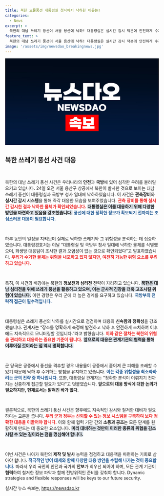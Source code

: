 ```yaml
---
title: 북한 오물풍선 대통령실 청사에서 낙하한 이유는?
categories:
  - News
excerpt: >
  북한의 대남 쓰레기 풍선이 서울 용산에 낙하! 대통령실은 실시간 감시 덕분에 안전하게 수거했지만, 공중 격추 시 더 큰 피해 우려가 제기됐다. 대응 방침은 과연 어떻게 변화할까? 클릭하여 자세한 내용을 확인하세요!
feature_text: >
  북한의 대남 쓰레기 풍선이 서울 용산에 낙하! 대통령실은 실시간 감시 덕분에 안전하게 수거했지만, 공중 격추 시 더 큰 피해 우려가 제기됐다. 대응 방침은 과연 어떻게 변화할까? 클릭하여 자세한 내용을 확인하세요!
image: '/assets/img/newsdao_breakingnews.jpg'
---
```


<p><img src="/assets/img/newsdao_breakingnews.jpg" alt="pcversion 속보" /></p>

<h2 data-ke-size="size26">북한 쓰레기 풍선 사건 대응</h2>

<p data-ke-size="size16">&nbsp;</p>

<p>북한의 대남 쓰레기 풍선 사건은 우리나라의 <strong>안전</strong>과 <strong>국방</strong>에 있어 심각한 우려를 불러일으키고 있습니다. 24일 오전 서울 용산구 상공에서 북한이 발사한 것으로 보이는 대남 쓰레기 풍선이 대통령실과 국방부 청사 일대에 낙하하였습니다. 이 사건은 <strong>관측장비</strong>와 <strong>실시간 감시 시스템</strong>을 통해 즉각 대응한 모습을 보여주었습니다. <b><span style="color: #ee2323;">관측 장비를 통해 실시간 감시한 결과 낙하한 물체가 확인되었습니다.</span></b> <b><span style="background-color: #21538527;">대통령실은 이를 대응하기 위해 다양한 방안을 마련하고 있음을 강조했습니다.</span></b> <b><span style="color: #1a5490;">풍선에 대한 정확한 정보가 확보되기 전까지는 조심스러운 대응이 필요합니다.</span></b></p>

<p data-ke-size="size16">&nbsp;</p>

<p>하루 동안의 일정을 지켜보며 실제로 낙하한 쓰레기와 그 위험성을 분석하는 데 집중하였습니다. 대통령경호처는 이날 "대통령실 및 국방부 청사 일대에 낙하한 물체를 식별했으며, 화생방 대응팀이 조사한 결과 오염성이 없는 것으로 확인되었다”고 발표하였습니다. <b><span style="color: #ee2323;">우리가 수거한 물체는 위험을 내포하고 있지 않지만, 여전히 가능한 위험 요소를 우려하고 있습니다.</span></b> </p>

<p data-ke-size="size16">&nbsp;</p>

<p>특히, 이 사건의 배경에는 북한의 <strong>정보전과 심리전</strong> 전략이 자리하고 있습니다. <b><span style="background-color: #21538527;">북한은 대남 심리전을 위해 쓰레기 풍선을 활용하고 있으며, 이는 군사적 긴장을 더욱 고조시킬 위험이 있습니다.</span></b> 이런 경향은 우리 군에 더 높은 경계를 요구하고 있습니다. <b><span style="color: #1a5490;">국방부의 전략적 접근이 필수적입니다.</span></b></p>

<p data-ke-size="size16">&nbsp;</p>

<p>대통령실은 쓰레기 풍선의 낙하를 실시간으로 점검하며 대응의 <strong>신속함과 정확성</strong>을 강조했습니다. 관계자는 “장소를 명확하게 측정해 발견하고 낙하 후 안전하게 조치하여 이후에도 지속적으로 모니터링할 것입니다.”라고 밝혔습니다. <b><span style="color: #ee2323;">이와 같은 절차는 북한의 위협을 관리하고 대응하는 중요한 기준이 됩니다.</span></b> <b><span style="background-color: #21538527;">앞으로의 대응은 관계기관의 협력을 통해 이루어질 것이라는 점 역시 명확합니다.</span></b></p>

<p data-ke-size="size16">&nbsp;</p>

<p>군 당국은 공중에서 풍선을 격추할 경우 내용물이 공중에서 흩어져 큰 피해를 초래할 수 있기 때문에 낙하 후 수거하는 방침을 유지하고 있습니다. <b><span style="color: #1a5490;">이는 각종 위험성을 최소화하려는 군의 전략 중 하나입니다.</span></b> 또한, 대통령실 관계자는 "정확한 분석이 이뤄지기 전까지는 신중하게 접근할 필요가 있다"고 덧붙였습니다. <b><span style="ee2323;">앞으로의 대응 방식에 대한 논의가 필요하지만, 현재로서는 밝혀진 바가 없다.</span></b> </p>

<p data-ke-size="size16">&nbsp;</p>

<p>결론적으로, 북한의 쓰레기 풍선 사건은 향후에도 지속적인 감시와 철저한 대비가 필요하다는 교훈을 줍니다. <b><span style="color: #ee2323;">우리 군과 정부는 신뢰할 수 있는 정보 시스템을 구축하여 보다 정확한 대응을 이끌어야 합니다.</span></b> 이와 함께 협력 기관 간의 <strong>소통과 공조</strong>는 모든 단계를 원활하게 만드는 데 중요한 요소입니다. <b><span style="background-color: #21538527;">미리 대비하는 것만이 이러한 종류의 위협을 감소시킬 수 있는 길이라는 점을 명심해야 합니다.</span></b> </p>

<p data-ke-size="size16">&nbsp;</p>

<p>이번 사건은 나아가 북한의 <strong>제작 및 발사</strong> 능력을 점검하고 대응책을 마련하는 기회로 삼아야 합니다. <b><span style="color: #1a5490;">적극적인 방어 태세와 함께 다양한 대응 방안을 수립해 나가는 것이 중요합니다.</span></b> 따라서 우리 국민의 안전과 국가의 <strong>안보</strong>가 최우선 되어야 하며, 모든 관계 기관이 <strong>협력</strong>하여 철저한 정보 파악과 함께 전방위적인 준비를 갖춰야 합니다. Dynamic strategies and flexible responses will be keys to our future security.</p>
실시간 뉴스 속보는, <a href="https://newsdao.kr" rel="dofollow">https://newsdao.kr</a>


